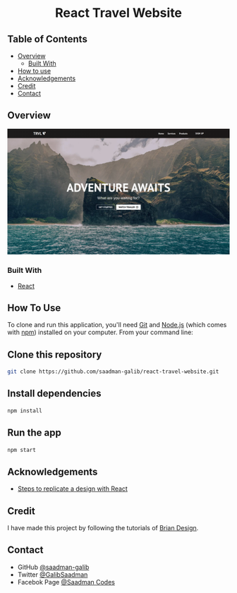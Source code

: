 <h1 align="center">React Travel Website</h1>

## Table of Contents

- [Overview](#overview)
  - [Built With](#built-with)
- [How to use](#how-to-use)
- [Acknowledgements](#acknowledgements)
- [Credit](#credit)
- [Contact](#contact)

## Overview

![screenshot](./public/images/README.png)



### Built With

- [React](#built-with)

## How To Use

To clone and run this application, you'll need [Git](https://git-scm.com) and [Node.js](https://nodejs.org/en/download/) (which comes with [npm](http://npmjs.com)) installed on your computer. From your command line:
## Clone this repository
```bash
git clone https://github.com/saadman-galib/react-travel-website.git
```
## Install dependencies
```bash
npm install
```
## Run the app
```bash
npm start
```


## Acknowledgements

- [Steps to replicate a design with React](#acknowledgements)

## Credit
I have made this project by following the tutorials of [Brian Design](https://www.youtube.com/channel/UCsKsymTY_4BYR-wytLjex7A).

## Contact

- GitHub [@saadman-galib](https://www.github.com/saadman-galib)
- Twitter [@GalibSaadman](https://www.twitter.com/GalibSaadman)
- Facebok Page [@Saadman Codes](https://www.facebook.com/saadman.codes/)